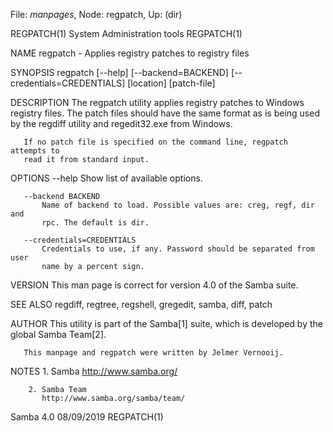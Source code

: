 File: *manpages*,  Node: regpatch,  Up: (dir)

REGPATCH(1)               System Administration tools              REGPATCH(1)



NAME
       regpatch - Applies registry patches to registry files

SYNOPSIS
       regpatch [--help] [--backend=BACKEND] [--credentials=CREDENTIALS]
                [location] [patch-file]

DESCRIPTION
       The regpatch utility applies registry patches to Windows registry
       files. The patch files should have the same format as is being used by
       the regdiff utility and regedit32.exe from Windows.

       If no patch file is specified on the command line, regpatch attempts to
       read it from standard input.

OPTIONS
       --help
           Show list of available options.

       --backend BACKEND
           Name of backend to load. Possible values are: creg, regf, dir and
           rpc. The default is dir.

       --credentials=CREDENTIALS
           Credentials to use, if any. Password should be separated from user
           name by a percent sign.

VERSION
       This man page is correct for version 4.0 of the Samba suite.

SEE ALSO
       regdiff, regtree, regshell, gregedit, samba, diff, patch

AUTHOR
       This utility is part of the Samba[1] suite, which is developed by the
       global Samba Team[2].

       This manpage and regpatch were written by Jelmer Vernooij.

NOTES
        1. Samba
           http://www.samba.org/

        2. Samba Team
           http://www.samba.org/samba/team/



Samba 4.0                         08/09/2019                       REGPATCH(1)
